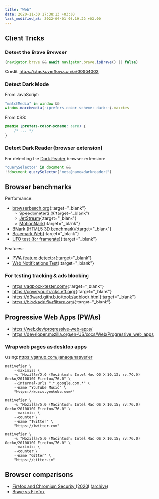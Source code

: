 ```yaml
---
title: "Web"
date: 2020-11-30 17:38:13 +03:00
last_modified_at: 2022-04-01 09:19:33 +03:00
---
```


## Client Tricks

### Detect the Brave Browser

```js
(navigator.brave && await navigator.brave.isBrave() || false)
```

Credit: <https://stackoverflow.com/a/60954062>

### Detect Dark Mode

From JavaScript:

```js
"matchMedia" in window && 
window.matchMedia('(prefers-color-scheme: dark)').matches
```

From CSS:

```css
@media (prefers-color-scheme: dark) {
    /* ... */
}
```

### Detect Dark Reader (browser extension)

For detecting the [Dark Reader](https://darkreader.org/) browser extension:

```js
"querySelector" in document &&
!!document.querySelector("meta[name=darkreader]")
```

## Browser benchmarks

Performance:

- [browserbench.org](https://browserbench.org){:target="_blank"}
  - [Speedometer2.0](https://browserbench.org/Speedometer2.0/){:target="_blank"}
  - [JetStream](https://browserbench.org/JetStream/){:target="_blank"}
  - [MotionMark](https://browserbench.org/MotionMark){:target="_blank"}
- [BMark (HTML5 3D benchmark)](https://www.wirple.com/bmark/){:target="_blank"}
- [Basemark Web](https://web.basemark.com/){:target="_blank"}
- [UFO test (for framerate)](https://www.testufo.com/){:target="_blank"}

Features:

- [PWA feature detector](https://tomayac.github.io/pwa-feature-detector){:target="_blank"}
- [Web Notifications Test](https://www.bennish.net/web-notifications.html){:target="_blank"}

### For testing tracking & ads blocking

- <https://adblock-tester.com/>{:target="_blank"}
- <https://coveryourtracks.eff.org/>{:target="_blank"}
- <https://d3ward.github.io/toolz/adblock.html>{:target="_blank"}
- <https://blockads.fivefilters.org/>{:target="_blank"}

## Progressive Web Apps (PWAs)

- <https://web.dev/progressive-web-apps/>
- <https://developer.mozilla.org/en-US/docs/Web/Progressive_web_apps>

### Wrap web pages as desktop apps

Using: <https://github.com/jiahaog/nativefier>

```
nativefier \
    --maximize \
    -u "Mozilla/5.0 (Macintosh; Intel Mac OS X 10.15; rv:76.0) Gecko/20100101 Firefox/76.0" \
    --internal-urls ".*.google.com.*" \
    --name "YouTube Music" \
    "https://music.youtube.com/"
```

```
nativefier \
    -u "Mozilla/5.0 (Macintosh; Intel Mac OS X 10.15; rv:76.0) Gecko/20100101 Firefox/76.0" \
    --maximize \
    --counter \
    --name "Twitter" \
    "https://twitter.com"
```

```
nativefier \
    -u "Mozilla/5.0 (Macintosh; Intel Mac OS X 10.15; rv:76.0) Gecko/20100101 Firefox/76.0" \
    --maximize \
    --counter \
    --name "Gitter" \
    "https://gitter.im"
```

## Browser comparisons

- [Firefox and Chromium Security (2020)](https://madaidans-insecurities.github.io/firefox-chromium.html) ([archive](https://web.archive.org/web/20210105142528/https://madaidans-insecurities.github.io/firefox-chromium.html))
- [Brave vs Firefox](https://itsfoss.com/brave-vs-firefox/)
